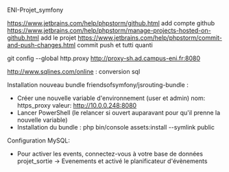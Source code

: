  ENI-Projet_symfony

https://www.jetbrains.com/help/phpstorm/github.html add compte github
https://www.jetbrains.com/help/phpstorm/manage-projects-hosted-on-github.html add le projet
https://www.jetbrains.com/help/phpstorm/commit-and-push-changes.html commit push et tutti quanti 

git config --global http.proxy http://proxy-sh.ad.campus-eni.fr:8080

http://www.sqlines.com/online  : conversion sql

Installation nouveau bundle friendsofsymfony/jsrouting-bundle :
- Créer une nouvelle variable d'environnement (user et admin)
        nom: https_proxy
        valeur: http://10.0.0.248:8080
- Lancer PowerShell (le relancer si ouvert auparavant pour qu'il prenne la nouvelle variable)
- Installation du bundle : php bin/console assets:install --symlink public


Configuration MySQL:
- Pour activer les events, connectez-vous à votre base de données projet_sortie -> Evenements et activé
le planificateur d'évènements
